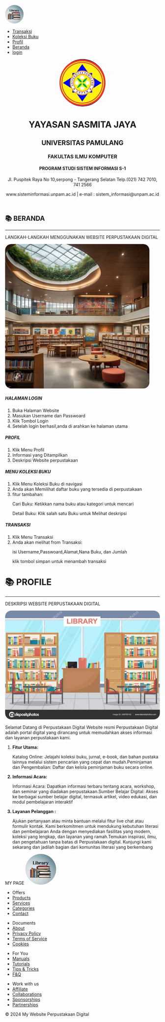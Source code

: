 
<html>

<head>
  <title>Perpustakaan Digital</title>
  <link rel="stylesheet" href="perpustkaan.css">
</head>

<body>
  </div>
  <nav>
    <div class="logo">
      <img src="image/logo_per.jpg" alt="" style="width: 60px; border-radius: 50%;">
    </div>
    <ul>
      <li><a href="index_transaksi.html">Transaksi</a></li>
      <li><a href="Koleksi_Buku.html">Koleksi Buku</a></li>
      <li><a href="#profile">Profil</a></li>
      <li><a href="#beranda">Beranda<a></li>
      <li><a href="login_index.html">login</a></li>
    </ul>
  </nav>
  <header>
    <div class="container">
      <img src="image/logo.jpg" style="width: 150px; height :50x; border-radius :50%">
      <h1>YAYASAN SASMITA JAYA</h1>
      <h2>UNIVERSITAS PAMULANG</h2>
      <h3>FAKULTAS ILMU KOMPUTER</h3>
      <h4>PROGRAM STUDI SISTEM INFORMASI S-1</h4>
      <p>Jl. Puspitek Raya No 10,serpong - Tangerang Selatan Telp.(021) 742 7010, 741 2566</p>
      <p>www.sisteminformasi.unpam.ac.id | e-mail : sistem_informasi@unpam.ac.id</p>
  </header>
  <main>
    <section id="beranda">
      <h1>📚 BERANDA</h1>
      <hr size="3px" color="darkolivegreen" width="100%">
      <p class="beranda-deskripsi">LANGKAH-LANGKAH MENGGUNAKAN WEBSITE PERPUSTAKAAN DIGITAL</p>
      <div class="beranda-flex">
        <div class="beranda-image">
          <img src="image/GAMBAR_1.jpg" alt="" style="border-radius: 20px; width: 470px;">
        </div>
        <div class="beranda-text">
          <h5>HALAMAN LOGIN</h5>
          <ol>
            <li>Buka Halaman Website</li>
            <li>Masukan Username dan Passwoard</li>
            <li>Klik Tombol Login</li>
            <li>Setelah login berhasil,anda di arahkan ke halaman utama</li>
          </ol>
          <h5>PROFIL</h5>
          <ol>
            <li>Klik Menu Profil</li>
            <li>Informasi yang Ditampilkan</li>
            <li>Deskripsi Website perpustakaan</li>
          </ol>
          <h5>MENU KOLEKSI BUKU</h5>
          <ol>
            <li>Klik Menu Koleksi Buku di navigasi</li>
            <li>Anda akan Memilihat daftar buku yang tersedia di perpustakaan</li>
            <li>fitur tambahan:</li>
            <p> Cari Buku: Ketikkan nama buku atau kategori untuk mencari</p>
            <p> Detail Buku: Klik salah satu Buku untuk Melihat deskripsi</p>
          </ol>
          <h5>TRANSAKSI</h5>
          <ol>
            <li>Klik Menu Transaksi</li>
            <li>Anda akan melihat from Transaksi:</li>
            <p>isi Username,Passwoard,Alamat,Nana Buku, dan Jumlah</p>
            <p> klik tombol simpan untuk menambah transaksi</p>
          </ol>
        </div>
      </div>
    </section>
  </main>

  <div id="profile">
    <h1>📚 PROFILE</h1>
    <hr size="3px" color="darkolivegreen" width="100%">
    <p class="profile-deskripsi">DESKRIPSI WEBSITE PERPUSTAKAAN DIGITAL</p>
    <div class="profile-flex">
      <div class="profile-image">
        <img src="image/gambar_7.jpg" alt="" style="border-radius: 20px;">
      </div>
      <div class="profile-text">
        <p>
          Selamat Datang di Perpustakaan Digital
          Website resmi Perpustakaan Digital adalah portal digital yang dirancang untuk memudahkan akses informasi dan
          layanan perpustakaan kami.</p>
        <ol>
          <li><strong>Fitur Utama:</li></strong>
          <p>Katalog Online: Jelajahi koleksi buku, jurnal, e-book, dan bahan pustaka lainnya melalui sistem pencarian
            yang cepat dan mudah.Peminjaman dan Pengembalian: Daftar dan kelola peminjaman buku secara online.</p>
          <strong>
            <li>Informasi Acara:</li>
          </strong>
          <p>Informasi Acara: Dapatkan informasi terbaru tentang acara, workshop, dan seminar yang diadakan
            perpustakaan.Sumber Belajar Digital: Akses ke berbagai sumber belajar digital, termasuk artikel, video
            edukasi, dan modul pembelajaran interaktif</p>
          <strong>
            <li>Layanan Pelanggan :</li>
          </strong>
          <p>Ajukan pertanyaan atau minta bantuan melalui fitur live chat atau formulir kontak.
            Kami berkomitmen untuk mendukung kebutuhan literasi dan pembelajaran Anda dengan menyediakan fasilitas yang
            modern, koleksi yang lengkap, dan layanan yang ramah.Temukan inspirasi, ilmu, dan pengetahuan tanpa batas di
            Perpustakaan digital. Kunjungi kami sekarang dan jadilah bagian dari komunitas literasi yang berkembang</p>
        </ol>
      </div>
    </div>
  </div>
  <footer>
    <span class="footer-title">MY PAGE</span>
    <img src="image/logo_per.jpg" alt="" style="width: 100px; height: 100px; border-radius: 50%;">
    <div class="info">
      <ul>
        <li class="footer-list_header">Offers</li>
        <li><a href="#">Products</a></li>
        <li><a href="#">Services</a></li>
        <li><a href="#">Categories</a></li>
        <li><a href="#">Contact</a></li>
      </ul>
      <ul>
        <li class="footer-list_header">Documents</11>
        <li><a href="#">About</a></li>
        <li><a href="#">Privacy Policy</a></li>
        <li><a href="#">Terms of Service</a></li>
        <li><a href="#">Cookies</a></li>
      </ul>
      <ul>
        <li class="footer-list_header">For You</li>
        <li><a href="#">Manuals</a></li>
        <li><a href="#">Tutorials</a></li>
        <li><a href="#">Tips & Tricks</a></li>
        <li><a href="#">F&Q</a></li>
      </ul>
      <ul>
        <li class="footer-list_header">Work with us</li>
        <li><a href="#">Affiliate</a></li>
        <li><a href="#">Collaborations</a></li>
        <li><a href="#">Sponsorships</a></li>
        <li><a href="#">Partnerships</a></li>
    </div>
    <p>&copy; 2024 My Website Perpustakaan Digital</p>
  </footer>
</body>

</html>
